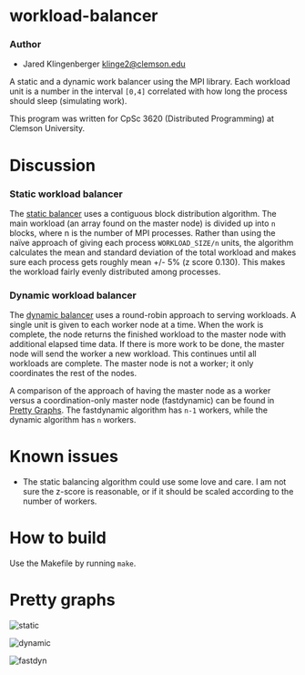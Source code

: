 workload-balancer
================
### Author

* Jared Klingenberger <klinge2@clemson.edu>

A static and a dynamic work balancer using the MPI library. Each workload unit
is a number in the interval `[0,4]` correlated with how long the process should
sleep (simulating work).

This program was written for CpSc 3620 (Distributed Programming) at Clemson
University.

Discussion
==========

### Static workload balancer

The [static balancer](static_mpi.c) uses a contiguous block
distribution algorithm. The main workload (an array found on the master node) is
divided up into `n` blocks, where n is the number of MPI processes. Rather than 
using the naïve approach of giving each process `WORKLOAD_SIZE/n` units, the 
algorithm calculates the mean and standard deviation of the total workload and 
makes sure each process gets roughly mean +/- 5% (z score 0.130). This makes the
workload fairly evenly distributed among processes.

### Dynamic workload balancer

The [dynamic balancer](dynamic_mpi.c) uses a round-robin approach to serving workloads. A single
unit is given to each worker node at a time. When the work is complete, the
node returns the finished workload to the master node with additional elapsed
time data. If there is more work to be done, the master node will send the
worker a new workload. This continues until all workloads are complete. The
master node is not a worker; it only coordinates the rest of the nodes.

A comparison of the approach of having the master node as a worker versus a
coordination-only master node (fastdynamic) can be found in [Pretty Graphs](#pretty-graphs).
The fastdynamic algorithm has `n-1` workers, while the dynamic algorithm has
`n` workers.

Known issues
============

* The static balancing algorithm could use some love and care. I am not sure the
z-score is reasonable, or if it should be scaled according to the number of
workers.

How to build
============
Use the Makefile by running `make`.

Pretty graphs
=============
![static](https://cloud.githubusercontent.com/assets/941126/6117478/c5e11c14-b082-11e4-9892-47391e886c17.png)

![dynamic](https://cloud.githubusercontent.com/assets/941126/6117481/cab123b0-b082-11e4-912b-dbc45794f99d.png)

![fastdyn](https://cloud.githubusercontent.com/assets/941126/6117484/ccb6edd4-b082-11e4-8d23-12a9f2ea7ef9.png)
